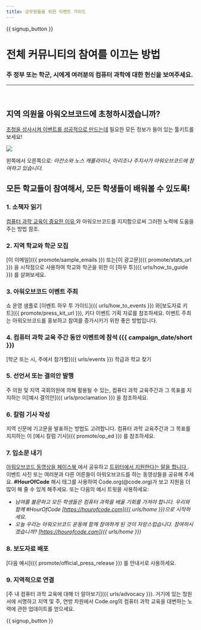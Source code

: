 ```yaml
---
title: 공무원들을 위한 이벤트 가이드
---
```


{{ signup_button }}

# 전체 커뮤니티의 참여를 이끄는 방법

### 주 정부 또는 학군, 시에게 여러분의 컴퓨터 과학에 대한 헌신을 보여주세요.

* * *

</br>

## 지역 의원을 아워오브코드에 초청하시겠습니까?

[초청을 성사시켜 이벤트를 성공적으로 만드는데](/files/elected-official.pdf) 필요한 모든 정보가 들어 있는 툴키트를 보세요!

![](/images/fit-800/hoc_govs.png)

왼쪽에서 오른쪽으로: *아칸소와 노스 캐롤라이나, 아리조나 주지사가 아워오브코드에 참여하고 있습니다.*

## 모든 학교들이 참여해서, 모든 학생들이 배워볼 수 있도록!

### 1. 소책자 읽기

[컴퓨터 과학 교육이 중요한 이유 ](/files/hoc-one-pager.pdf)와 아워오브코드를 지지함으로써 그러한 노력에 도움을 주는 방법 참조.

### 2. 지역 학교와 학군 모집

[이 이메일]({{ promote/sample_emails }}) 또는[이 광고문]({{ promote/stats_url }}) 을 시작점으로 사용하여 학교와 학군을 위한 이 [하우 투]({{ urls/how_to_guide }}) 를 살펴보세요.

### 3. 아워오브코드 이벤트 주최

쇼 운영 샘플로 [이벤트 하우 투 가이드]({{ urls/how_to_events }}) 와[보도자료 키트]({{ promote/press_kit_url }}), 키다 이벤트 기획 자료를 참조하세요. 이벤트 주최는 아워오브코드를 홍보하고 참여를 증가시키기 위한 좋은 방법입니다.

### 4. 컴퓨터 과학 교육 주간 동안 이벤트에 참석 ({{ campaign_date/short }})

[학군 또는 시, 주에서 참가할]({{ urls/events }}) 학급과 학교 찾기

### 5. 선언서 또는 결의안 발행

주 의원 및 지역 국회의원에 의해 활용될 수 있는, 컴퓨터 과학 교육주간과 그 목표를 지지하는 이[예시 결의안]({{ urls/proclamation }}) 을 참조하세요.

### 6. 칼럼 기사 작성

지역 신문에 기고문을 발표하는 방법도 고려합니다. 컴퓨터 과학 교육주간과 그 목표를 지지하는 이 [예시 칼럼 기사]({{ promote/op_ed }}) 를 참조하세요.

### 7. 입소문 내기

[아워오브코드 동영상을 페이스북 ](https://www.facebook.com/sharer/sharer.php?u=http%3A%2F%2Fhourofcode.com%2Fus) 에서 공유하고 [트위터에서 지원한다는 말을 합니다 ](https://twitter.com/intent/tweet?url=http%3A%2F%2Fhourofcode.com&text=I%27m%20participating%20in%20this%20year%27s%20%23HourOfCode%2C%20are%20you%3F%20%40codeorg&original_referer=https%3A%2F%2Fwww.google.com%2Furl%3Fq%3Dhttps%253A%252F%252Ftwitter.com%252Fshare%253Fhashtags%253D%2526amp%253Brelated%253Dcodeorg%2526amp%253Btext%253DI%252527m%252Bparticipating%252Bin%252Bthis%252Byear%252527s%252B%252523HourOfCode%25252C%252Bare%252Byou%25253F%252B%252540codeorg%2526amp%253Burl%253Dhttp%25253A%25252F%25252Fhourofcode.com%26sa%3DD%26sntz%3D1%26usg%3DAFQjCNE1GLTUbKZfMlEh9Aj5w0iswz6PYQ&related=codeorg&hashtags=). 이벤트 사진 또는 여러분과 다른 어른들이 아워오브코드를 하는 동영상들을 공유해 주세요. **#HourOfCode** 해시 태그를 사용하여 Code.org(@code.org)가 보고 지원을 더 많이 해 줄 수 있게 해주세요. 또는 다음의 예시 트윗을 사용하세요:

- *남여를 불문하고 모든 학생들은 컴퓨터 과학을 배울 기회를 가져야 합니다. 우리와 함께 #HourOfCode [https://hourofcode.com]({{ urls/home }})으로 시작하세요.*
- *오늘 우리는 아워오브코드 운동에 함께 참여하게 된 것이 자랑스럽습니다. 참여하시겠습니까? [https://hourofcode.com]({{ urls/home }})*

### 8. 보도자료 배포 

[다음 예시]({{ promote/official_press_release }}) 를 안내서로 사용하세요.

### 9. 지역적으로 연결

[주 내 컴퓨터 과학 교육에 대해 더 알아보기]({{ urls/advocacy }}). 거기에 있는 청원서에 서명하고 지역 및 주, 연방 차원에서 Code.org의 컴퓨터 과학 교육을 대변하는 노력에 관한 업데이트를 얻으세요. 

{{ signup_button }}